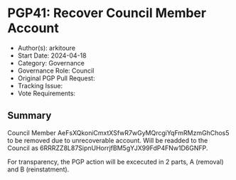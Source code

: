 # PGP41: Recover Council Member Account<!-- Enter a title for the proposal & a maintainer will designate the proposal number -->

- Author(s): arkitoure
- Start Date: 2024-04-18<!-- fill in the current date, YYYY-MM-DD -->
- Category: Governance
- Governance Role: Council
- Original PGP Pull Request: <!-- leave empty; maintainer will provide ID -->
- Tracking Issue: <!-- leave empty; maintainer will create discussion issue -->
- Vote Requirements: <!-- Council/Community, PRIVÉ Holders, ASTRALIS Holders -->




## Summary

Council Member AeFsXQkoniCmxtXSfwR7wGyMQrcgiYqFmRMzmGhChos5 to be removed due to unrecoverable account. Will be readded to the Council as 6RRRZZ8L87SipnUHorrjfBM5gYJX99FdP4FNw1D6GNFP.

For transparency, the PGP action will be excecuted in 2 parts, A (removal) and B (reinstatment).
